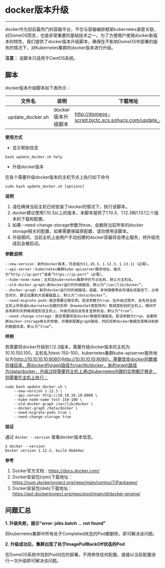 # docker版本升级

---

docker作为目前最热门的容器平台，不仅与容器编排框架kubernetes紧密关联，对DomeOS而言，也是非常重要的基础技术之一。为了方便用户使用docker新版本的特性，我们提供了docker版本升级脚本，确保在不影响DomeOS中部署的服务的情况下，对Kubernetes集群的docker版本进行升级。

**注意：** 该脚本只适用于CentOS系统。

## 脚本

docker版本升级脚本如下表所示：

|文件名|说明|下载地址|
|--|--|--|
|update_docker.sh|docker版本升级脚本|http://domeos-script.bjctc.scs.sohucs.com/update_docker.sh|

**使用方式**

* 显示帮助信息

```
bash update_docker.sh help
```

* 升级docker版本

在各个需要升级docker版本的主机节点上执行如下命令

    sudo bash update_docker.sh [options]

**说明**

1. 请在确保当前主机已经安装了docker的情况下，执行该脚本。
2. docker建议使用1.10.3以上的版本，本脚本提供了1.10.3、1.12.3和1.13.1三个版本的下载和配置。
3. 如果--need-change-storage参数为true，会删除当前所有的docker storage相关的配置，如果需要保留原配置，请勿使用该脚本。
4. 升级期间，当前主机上由用户手动创建的docker容器将会停止服务，待升级完成后会被启动。

**参数说明**

```
--new-version：新的docker版本，可选值为{1.10.3，1.12.3，1.13.1}（必需）。
--api-server：kubernetes集群kube-apiserver服务地址，格式为“http://ip:port”或者“https://ip:port”（必需）。
--kube-node-name：主机在kubernetes集群中的节点名称，默认为主机名。
--old-docker-graph:原docker运行时的根路径，默认为“/var/lib/docker”。
--docker-graph：新的docker运行时的根路径，容器、本地镜像等会存储在该路径下，占用空间大，建议设置到大容量磁盘上，默认为“/data/docker”。
--need-migrate-pods:是否需要迁移实例。若该参数为true，在升级过程中，会先将当前主机上所有由kubernetes创建的实例（DaemonSet类型除外）都调度到别的主机上，期间不会有新的实例被调度到该主机上，升级完成后会恢复至原状态。默认为“true”。
--need-change-storage：是否需要改变docker数据存储路径。若该参数为true，会删除原docker-storage相关的参数，并重新配置graph路径，然后将原docker数据目录移动到新的数据目录。默认为“true”。
```

**样例**

若需要将docker升级到1.12.3版本，需要升级docker版本的主机为 10.10.150.100，主机名为test-150-100，kubernetes集群kube-apiserver服务地址为[http://10.10.10.10:8080](http://10.10.10.10:8080)，需要改变docker的数据存储目录，原docker的graph路径为/var/lib/docker，新的graph路径为/data/docker，升级过程需要将主机上通过kubernetes创建的实例都迁移走，则需要在主机上执行：

    sudo bash update_docker.sh \
        --new-version 1.12.3 \
        --api-server http://10.10.10.10:8080 \
        --kube-node-name test-150-100 \
        --old-docker-graph /var/lib/docker \
        --docker-graph /data/docker \
        --need-migrate-pods true \
        --need-change-storage true

	
**验证**

通过
```docker --version```
查看docker版本信息。
```
$ docker --version
Docker version 1.12.3, build 6b644ec
```

**参考**

1. Docker官方文档：https://docs.docker.com/
2. Docker安装包(rpm)下载地址：https://yum.dockerproject.org/repo/main/centos/7/Packages/
3. Docker安装包(deb)下载地址：https://apt.dockerproject.org/repo/pool/main/d/docker-engine/

## 问题汇总

**1. 升级失败，提示“error: jobs.batch ... not found”**

将kubernetes集群中所有处于Completed状态的Pod都删除，即可解决该问题。

**2. 升级成功后，集群出现了处于ImagePullBackOff状态的Pod**

在DomeOS系统中找到Pod对应的部署，不用修改任何配置，直接以当前配置进行一次升级即可解决该问题。
